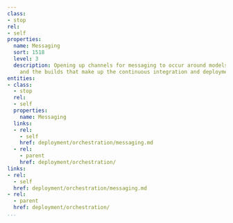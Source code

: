 ```yaml
---
class:
- stop
rel:
- self
properties:
  name: Messaging
  sort: 1518
  level: 3
  description: Opening up channels for messaging to occur around models, pipelines,
    and the builds that make up the continuous integration and deployment cycles.
entities:
- class:
  - stop
  rel:
  - self
  properties:
    name: Messaging
  links:
  - rel:
    - self
    href: deployment/orchestration/messaging.md
  - rel:
    - parent
    href: deployment/orchestration/
links:
- rel:
  - self
  href: deployment/orchestration/messaging.md
- rel:
  - parent
  href: deployment/orchestration/
...
```

